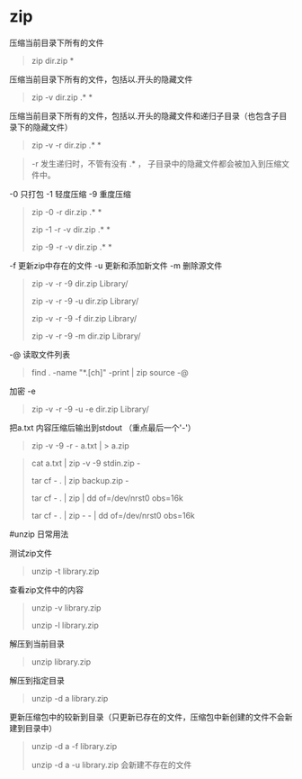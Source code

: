 # zip
压缩当前目录下所有的文件
> zip dir.zip *

压缩当前目录下所有的文件，包括以.开头的隐藏文件
> zip -v dir.zip .\* *

压缩当前目录下所有的文件，包括以.开头的隐藏文件和递归子目录（也包含子目录下的隐藏文件）

> zip -v -r dir.zip .\* *

> -r 发生递归时，不管有没有 .* ， 子目录中的隐藏文件都会被加入到压缩文件中。

-0 只打包 -1 轻度压缩 -9 重度压缩 
> zip -0 -r dir.zip .\* *
>
> zip -1 -r -v dir.zip .\* *
>
> zip -9 -r -v dir.zip .\* *

-f 更新zip中存在的文件 -u 更新和添加新文件 -m 删除源文件
> zip -v -r -9 dir.zip Library/
>
> zip -v -r -9 -u dir.zip Library/
>
> zip -v -r -9 -f dir.zip Library/
>
> zip -v -r -9 -m dir.zip Library/

-@ 读取文件列表
> find . -name "\*.[ch]" -print | zip source -@

加密 -e 
> zip -v -r -9 -u -e dir.zip Library/

把a.txt 内容压缩后输出到stdout （重点最后一个'-'）
> zip -v -9 -r - a.txt | > a.zip

> cat a.txt | zip -v -9 stdin.zip -
>
> tar cf - . | zip backup.zip -
>
> tar cf - . | zip | dd of=/dev/nrst0 obs=16k
> 
> tar cf - . | zip - - | dd of=/dev/nrst0 obs=16k

#unzip 日常用法

测试zip文件

> unzip -t library.zip

查看zip文件中的内容

> unzip -v library.zip
>
> unzip -l library.zip

解压到当前目录

> unzip library.zip

解压到指定目录

> unzip  -d a library.zip

更新压缩包中的较新到目录（只更新已存在的文件，压缩包中新创建的文件不会新建到目录中）

> unzip -d a -f library.zip
>
> unzip -d a -u library.zip 会新建不存在的文件





